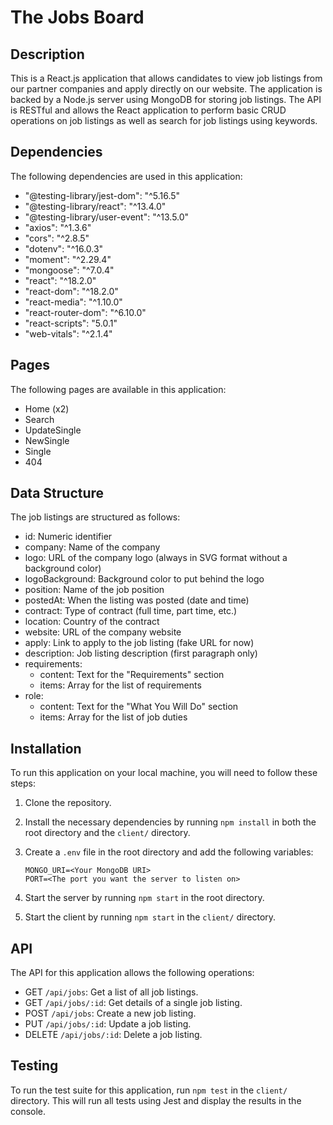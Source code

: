 # The Jobs Board 
## Description

This is a React.js application that allows candidates to view job listings from our partner companies and apply directly on our website. The application is backed by a Node.js server using MongoDB for storing job listings. The API is RESTful and allows the React application to perform basic CRUD operations on job listings as well as search for job listings using keywords.

## Dependencies

The following dependencies are used in this application:

- "@testing-library/jest-dom": "^5.16.5"
- "@testing-library/react": "^13.4.0"
- "@testing-library/user-event": "^13.5.0"
- "axios": "^1.3.6"
- "cors": "^2.8.5"
- "dotenv": "^16.0.3"
- "moment": "^2.29.4"
- "mongoose": "^7.0.4"
- "react": "^18.2.0"
- "react-dom": "^18.2.0"
- "react-media": "^1.10.0"
- "react-router-dom": "^6.10.0"
- "react-scripts": "5.0.1"
- "web-vitals": "^2.1.4"

## Pages

The following pages are available in this application:

- Home (x2)
- Search
- UpdateSingle
- NewSingle
- Single
- 404

## Data Structure

The job listings are structured as follows:

- id: Numeric identifier
- company: Name of the company
- logo: URL of the company logo (always in SVG format without a background color)
- logoBackground: Background color to put behind the logo
- position: Name of the job position
- postedAt: When the listing was posted (date and time)
- contract: Type of contract (full time, part time, etc.)
- location: Country of the contract
- website: URL of the company website
- apply: Link to apply to the job listing (fake URL for now)
- description: Job listing description (first paragraph only)
- requirements:
  - content: Text for the "Requirements" section
  - items: Array for the list of requirements
- role:
  - content: Text for the "What You Will Do" section
  - items: Array for the list of job duties

## Installation

To run this application on your local machine, you will need to follow these steps:

1. Clone the repository.
2. Install the necessary dependencies by running `npm install` in both the root directory and the `client/` directory.
3. Create a `.env` file in the root directory and add the following variables:

   ```
   MONGO_URI=<Your MongoDB URI>
   PORT=<The port you want the server to listen on>
   ```

4. Start the server by running `npm start` in the root directory.
5. Start the client by running `npm start` in the `client/` directory.

## API

The API for this application allows the following operations:

- GET `/api/jobs`: Get a list of all job listings.
- GET `/api/jobs/:id`: Get details of a single job listing.
- POST `/api/jobs`: Create a new job listing.
- PUT `/api/jobs/:id`: Update a job listing.
- DELETE `/api/jobs/:id`: Delete a job listing.

## Testing

To run the test suite for this application, run `npm test` in the `client/` directory. This will run all tests using Jest and display the results in the console.
